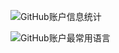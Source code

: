 ![GitHub账户信息统计](https://github-stats.ubrong.com/api?username=Mystic-peng&show_icons=true&theme=tokyonight)

![GitHub账户最常用语言](https://github-stats.ubrong.com/api/top-langs/?username=Mystic-peng&layout=compact&theme=tokyonight)
